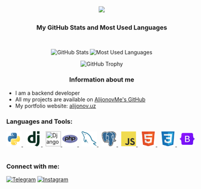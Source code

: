 <h1 align="center">
  <img src="https://readme-typing-svg.herokuapp.com?font=Fira+Code&size=24&pause=1000&color=F75C7E&center=true&width=600&lines=Hi%2C+there!+I'm+Abdulbosit+Alijonov;Welcome+to+my+GitHub!">
</h1>

<h3 align="center">My GitHub Stats and Most Used Languages</h3>
<br>
<p align="center">
  <img src="https://github-readme-stats.vercel.app/api?username=AlijonovMe&show_icons=true&theme=radical" alt="GitHub Stats" width="48%">
  <img src="https://github-readme-stats.vercel.app/api/top-langs/?username=AlijonovMe&layout=compact&theme=radical" alt="Most Used Languages" width="38%">
</p>

<p align="center">
  <img src="https://github-profile-trophy.vercel.app/?username=AlijonovMe&theme=onedark&no-frame=true&row=1&column=6" alt="GitHub Trophy" />
</p>

<h3 align="center">Information about me</h3>

<ul>
  <li>I am a backend developer</li>
  <li>All my projects are available on <a href="https://github.com/AlijonovMe?tab=repositories">AlijonovMe's GitHub</a></li>
  <li>My portfolio website: <a href="https://alijonov.uz">alijonov.uz</a></li>
</ul>

### Languages and Tools:
<p>
  <a href="https://www.python.org" target="_blank">
    <img src="https://github.com/devicons/devicon/blob/v2.16.0/icons/python/python-original.svg" title="Python" width="40" height="40"/>
  </a>&nbsp;
  <a href="https://www.djangoproject.com" target="_blank">
    <img src="https://github.com/devicons/devicon/blob/v2.16.0/icons/django/django-plain.svg" title="Django" width="40" height="40"/>
  </a>&nbsp;
  <a href="https://www.django-rest-framework.org/" target="_blank">
    <img src="https://raw.githubusercontent.com/wsvincent/awesome-django/main/logos/drf-logo.png" title="Django Rest Framework" width="40" height="40"/>
  </a>
  <a href="https://www.php.net" target="_blank">
    <img src="https://github.com/devicons/devicon/blob/v2.16.0/icons/php/php-original.svg" title="PHP" width="40" height="40"/>
  </a>&nbsp;
  <a href="https://www.mysql.com" target="_blank">
    <img src="https://github.com/devicons/devicon/blob/v2.16.0/icons/mysql/mysql-original.svg" title="MySQL" width="40" height="40"/>
  </a>&nbsp;
   <a href="https://www.postgresql.org" target="_blank">
    <img src="https://github.com/devicons/devicon/blob/v2.16.0/icons/postgresql/postgresql-original.svg" title="PostgreSQL" width="40" height="40"/>
  </a>&nbsp;
  <a href="https://developer.mozilla.org/en-US/docs/Web/JavaScript" target="_blank">
    <img src="https://github.com/devicons/devicon/blob/v2.16.0/icons/javascript/javascript-original.svg" title="JavaScript" width="40" height="40"/>
  </a>&nbsp;
  <a href="https://developer.mozilla.org/en-US/docs/Web/HTML" target="_blank">
    <img src="https://github.com/devicons/devicon/blob/v2.16.0/icons/html5/html5-original.svg" title="HTML5" width="40" height="40"/>
  </a>&nbsp;
  <a href="https://developer.mozilla.org/en-US/docs/Web/CSS" target="_blank">
    <img src="https://github.com/devicons/devicon/blob/v2.16.0/icons/css3/css3-original.svg" title="CSS3" width="40" height="40"/>
  </a>&nbsp;
  <a href="https://getbootstrap.com" target="_blank">
    <img src="https://github.com/devicons/devicon/blob/v2.16.0/icons/bootstrap/bootstrap-original.svg" title="Bootstrap" width="40" height="40"/>
  </a>&nbsp;
</p>

### Connect with me:
<p>
  <a href="https://t.me/AlijonovUz" target="_blank"><img src="https://img.shields.io/badge/Telegram-2CA5E0?style=for-the-badge&logo=telegram&logoColor=white" alt="Telegram"></a>
  <a href="https://instagram.com/alijonov.dev" target="_blank"><img src="https://img.shields.io/badge/Instagram-E4405F?style=for-the-badge&logo=instagram&logoColor=white" alt="Instagram"></a>
</p>
